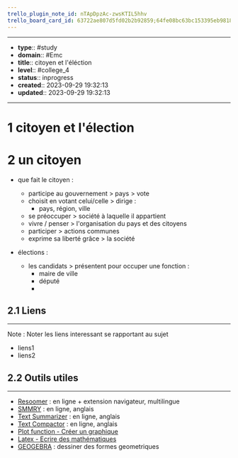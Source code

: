 ```yaml
---
trello_plugin_note_id: nTApDpzAc-zwsKTIL5hhv
trello_board_card_id: 63722ae807d5fd02b2b92859;64fe08bc63bc153395eb9818
---
```




---
- **type**:: #study
- **domain**:: #Emc
- **title**:: citoyen et l'éléction
- **level**:: #college_4
- **status**:: inprogress
- **created**:: 2023-09-29 19:32:13
- **updated**:: 2023-09-29 19:32:13
---


# 1	citoyen et l'élection
# 2	un citoyen

- que fait le citoyen : 
	- participe au gouvernement > pays > vote
	- choisit en votant celui/celle > dirige :
		- pays, région, ville
	- se préoccuper > société à laquelle il appartient
	- vivre / penser > l'organisation du pays et des citoyens
	- participer > actions communes
	- exprime sa liberté grâce > la société

- élections :
	- les candidats > présentent pour occuper une fonction :
		- maire de ville
		- député
		- 

## 2.1	Liens
---

Note :  Noter les liens interessant se rapportant au sujet

- liens1
- liens2



## 2.2	Outils utiles
---

-   [Resoomer](https://resoomer.com/fr) : en ligne + extension navigateur, multilingue
-   [SMMRY](https://smmry.com/) : en ligne, anglais
-   [Text Summarizer](http://textsummarization.net/text-summarizer) : en ligne, anglais
-   [Text Compactor](https://www.textcompactor.com/) : en ligne, anglais
- [Plot function - Créer un graphique](https://github.com/leonhma/obsidian-functionplot)
- [Latex - Ecrire des mathématiques](https://fr.wikibooks.org/wiki/LaTeX/%C3%89crire_des_math%C3%A9matiques)
- [GEOGEBRA](https://www.geogebra.org/geometry?lang=fr) : dessiner des formes geometriques 